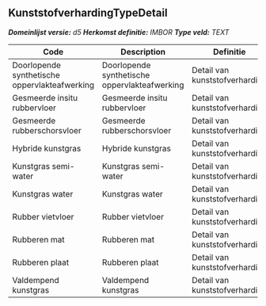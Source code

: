 ﻿## KunststofverhardingTypeDetail

*__Domeinlijst versie:__ d5*
*__Herkomst definitie:__ IMBOR*
*__Type veld:__ TEXT*

|__Code__ |__Description__ |__Definitie__	|
|	---	|	---	|   ---	| 
| Doorlopende synthetische oppervlakteafwerking | Doorlopende synthetische oppervlakteafwerking | Detail van kunststofverharding |
| Gesmeerde insitu rubbervloer | Gesmeerde insitu rubbervloer | Detail van kunststofverharding |
| Gesmeerde rubberschorsvloer | Gesmeerde rubberschorsvloer | Detail van kunststofverharding |
| Hybride kunstgras | Hybride kunstgras | Detail van kunststofverharding |
| Kunstgras semi-water | Kunstgras semi-water | Detail van kunststofverharding |
| Kunstgras water | Kunstgras water | Detail van kunststofverharding |
| Rubber vietvloer | Rubber vietvloer | Detail van kunststofverharding |
| Rubberen mat | Rubberen mat | Detail van kunststofverharding |
| Rubberen plaat | Rubberen plaat | Detail van kunststofverharding |
| Valdempend kunstgras | Valdempend kunstgras | Detail van kunststofverharding |
